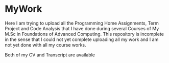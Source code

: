 MyWork
======

Here I am trying to upload all the Programming Home Assignments, Term Project and Code Analysis that I have done during several Courses of My M.Sc in Foundations of Advanced Computing. This repository is incomplete in the sense that I could not yet complete uploading all my work and I am not yet done with all my course works.

Both of my CV and Transcript are available
